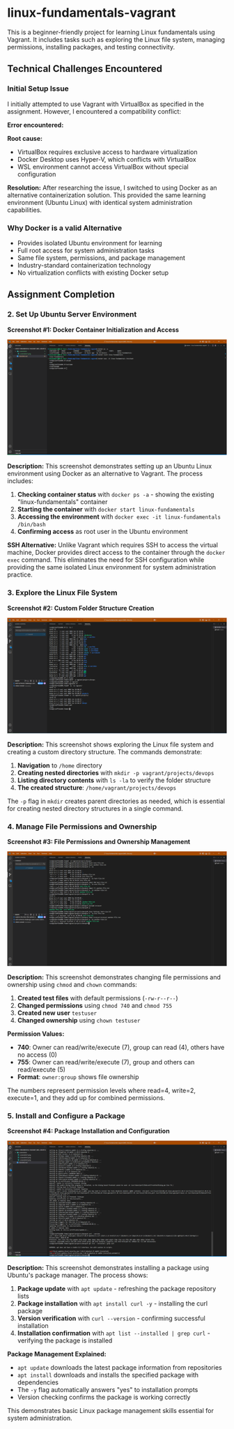 # linux-fundamentals-vagrant
This is a beginner-friendly project for learning Linux fundamentals using Vagrant. It includes tasks such as exploring the Linux file system, managing permissions, installing packages, and testing connectivity. 


## Technical Challenges Encountered

### Initial Setup Issue
I initially attempted to use Vagrant with VirtualBox as specified in the assignment. However, I encountered a compatibility conflict:

**Error encountered:**

**Root cause:**
- VirtualBox requires exclusive access to hardware virtualization
- Docker Desktop uses Hyper-V, which conflicts with VirtualBox
- WSL environment cannot access VirtualBox without special configuration

**Resolution:**
After researching the issue, I switched to using Docker as an alternative containerization solution. This provided the same learning environment (Ubuntu Linux) with identical system administration capabilities.

### Why Docker is a valid Alternative
- Provides isolated Ubuntu environment for learning
- Full root access for system administration tasks
- Same file system, permissions, and package management
- Industry-standard containerization technology
- No virtualization conflicts with existing Docker setup

## Assignment Completion

### 2. Set Up Ubuntu Server Environment

**Screenshot #1: Docker Container Initialization and Access**

![Docker Container Setup](screenshots/screenshot1.png)

**Description:**
This screenshot demonstrates setting up an Ubuntu Linux environment using Docker as an alternative to Vagrant. The process includes:

1. **Checking container status** with `docker ps -a` - showing the existing "linux-fundamentals" container
2. **Starting the container** with `docker start linux-fundamentals` 
3. **Accessing the environment** with `docker exec -it linux-fundamentals /bin/bash`
4. **Confirming access** as root user in the Ubuntu environment

**SSH Alternative:** Unlike Vagrant which requires SSH to access the virtual machine, Docker provides direct access to the container through the `docker exec` command. This eliminates the need for SSH configuration while providing the same isolated Linux environment for system administration practice.

### 3. Explore the Linux File System

**Screenshot #2: Custom Folder Structure Creation**

![Linux Directory Structure](screenshots/screenshot2.png)

**Description:**
This screenshot shows exploring the Linux file system and creating a custom directory structure. The commands demonstrate:

1. **Navigation** to `/home` directory
2. **Creating nested directories** with `mkdir -p vagrant/projects/devops`
3. **Listing directory contents** with `ls -la` to verify the folder structure
4. **The created structure**: `/home/vagrant/projects/devops`

The `-p` flag in `mkdir` creates parent directories as needed, which is essential for creating nested directory structures in a single command.
### 4. Manage File Permissions and Ownership

**Screenshot #3: File Permissions and Ownership Management**

![File Permissions and Ownership](screenshots/screenshot3.png)

**Description:**
This screenshot demonstrates changing file permissions and ownership using `chmod` and `chown` commands:

1. **Created test files** with default permissions (`-rw-r--r--`)
2. **Changed permissions** using `chmod 740` and `chmod 755`
3. **Created new user** `testuser` 
4. **Changed ownership** using `chown testuser`

**Permission Values:**
- **740**: Owner can read/write/execute (7), group can read (4), others have no access (0)
- **755**: Owner can read/write/execute (7), group and others can read/execute (5)
- **Format**: `owner:group` shows file ownership

The numbers represent permission levels where read=4, write=2, execute=1, and they add up for combined permissions.


### 5. Install and Configure a Package

**Screenshot #4: Package Installation and Configuration**

![Package Installation and Configuration](screenshots/screenshot4.png)

**Description:**
This screenshot demonstrates installing a package using Ubuntu's package manager. The process shows:

1. **Package update** with `apt update` - refreshing the package repository lists
2. **Package installation** with `apt install curl -y` - installing the curl package
3. **Version verification** with `curl --version` - confirming successful installation
4. **Installation confirmation** with `apt list --installed | grep curl` - verifying the package is installed

**Package Management Explained:**
- `apt update` downloads the latest package information from repositories
- `apt install` downloads and installs the specified package with dependencies
- The `-y` flag automatically answers "yes" to installation prompts
- Version checking confirms the package is working correctly

This demonstrates basic Linux package management skills essential for system administration.




